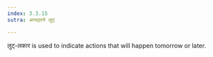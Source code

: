 ```yaml
---
index: 3.3.15
sutra: अनद्यतने लुट्

---
```

 लुट्-लकार is used to indicate actions that will happen tomorrow or later.